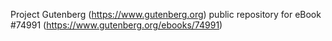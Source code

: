 Project Gutenberg (https://www.gutenberg.org) public repository for
eBook #74991 (https://www.gutenberg.org/ebooks/74991)
